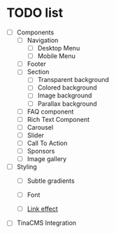 # TODO list

*  [ ] Components
   *  [ ] Navigation
      *  [ ] Desktop Menu
      *  [ ] Mobile Menu
   *  [ ] Footer
   *  [ ] Section
      *  [ ] Transparent background
      *  [ ] Colored background
      *  [ ] Image background
      *  [ ] Parallax background
   *  [ ] FAQ component
   *  [ ] Rich Text Component
   *  [ ] Carousel
   *  [ ] Slider
   *  [ ] Call To Action
   *  [ ] Sponsors
   *  [ ] Image gallery
*  [ ] Styling
   *  [ ] Subtle gradients
   *  [ ] Font
   *  [ ] [Link effect](https://codemyui.com/gradient-fill-underline-hover-effect-multiple-lines/)
   
   
   
*  [ ] TinaCMS Integration